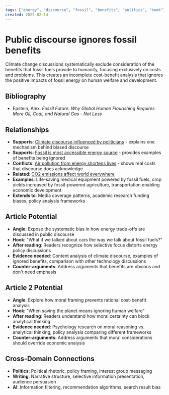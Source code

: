 ```yaml
---
tags: ["energy", "discourse", "fossil", "benefits", "politics", "book"]
created: 2025-02-14
---
```


# Public discourse ignores fossil benefits

Climate change discussions systematically exclude consideration of the benefits that fossil fuels provide to humanity, focusing exclusively on costs and problems. This creates an incomplete cost-benefit analysis that ignores the positive impacts of fossil energy on human welfare and development.

## Bibliography

- Epstein, Alex. *Fossil Future: Why Global Human Flourishing Requires More Oil, Coal, and Natural Gas - Not Less*

## Relationships
- **Supports**: [Climate discourse influenced by politicians](energy-discourse-political.md) - explains one mechanism behind biased discourse
- **Supports**: [Fossil is most accessible energy source](energy-fossil-accessible.md) - provides examples of benefits being ignored
- **Conflicts**: [Air pollution from energy shortens lives](energy-pollution-health-impact.md) - shows real costs that discourse does acknowledge
- **Related**: [CO2 emissions affect world everywhere](energy-co2-global-impact.md)
- **Examples**: Life-saving medical equipment powered by fossil fuels, crop yields increased by fossil-powered agriculture, transportation enabling economic development
- **Extends to**: Media coverage patterns, academic research funding biases, policy analysis frameworks

## Article Potential
- **Angle**: Expose the systematic bias in how energy trade-offs are discussed in public discourse
- **Hook**: "What if we talked about cars the way we talk about fossil fuels?"
- **After reading**: Readers recognize how selective focus distorts energy policy discussions
- **Evidence needed**: Content analysis of climate discourse, examples of ignored benefits, comparison with other technology discussions
- **Counter-arguments**: Address arguments that benefits are obvious and don't need emphasis

## Article 2 Potential
- **Angle**: Explore how moral framing prevents rational cost-benefit analysis
- **Hook**: "When saving the planet means ignoring human welfare"
- **After reading**: Readers understand how moral certainty can block analytical thinking
- **Evidence needed**: Psychology research on moral reasoning vs. analytical thinking, policy analysis comparing different frameworks
- **Counter-arguments**: Address arguments that moral considerations should override economic analysis

## Cross-Domain Connections
- **Politics**: Political rhetoric, policy framing, interest group messaging
- **Writing**: Narrative structure, selective information presentation, audience persuasion
- **AI**: Information filtering, recommendation algorithms, search result bias